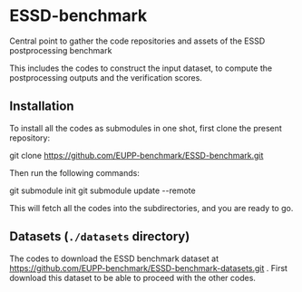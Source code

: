# ESSD-benchmark

Central point to gather the code repositories and assets of the ESSD postprocessing benchmark

This includes the codes to construct the input dataset, to compute the postprocessing outputs and the verification scores.

## Installation

To install all the codes as submodules in one shot, first clone the present repository:

  git clone https://github.com/EUPP-benchmark/ESSD-benchmark.git
  
Then run the following commands:

  git submodule init
  git submodule update --remote

This will fetch all the codes into the subdirectories, and you are ready to go.

## Datasets (`./datasets` directory)

The codes to download the ESSD benchmark dataset at https://github.com/EUPP-benchmark/ESSD-benchmark-datasets.git .
First download this dataset to be able to proceed with the other codes.
